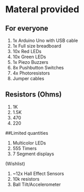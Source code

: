 # Materal provided

## For everyone
1. 1x Arduino Uno with USB cable
2. 1x Full size breadboard
3. 10x Red LEDs
4. 10x Green LEDs
5. 1x Piezo Buzzers
6. 8x Pushbutton Switches
7. 4x Photoresistors
8. Jumper cables

## Resistors (Ohms)
1. 1K
2. 1.5K
3. 470
4. 220

##Limited quantities

1. Multicolor LEDs
2. 555 Timers
3. 7 Segment displays

(Wishlist)

1. ~12x Hall Effect Sensors
2. 10k resistors
3. Ball Tilt/Accelerometer

